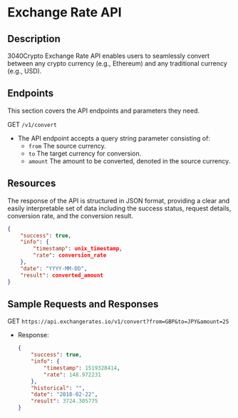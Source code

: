 # Exchange Rate API

## Description

3040Crypto Exchange Rate API enables users to seamlessly convert between any crypto currency (e.g., Ethereum) and any traditional currency (e.g., USD). 

## Endpoints

This section covers the API endpoints and parameters they need.

GET `/v1/convert`

- The API endpoint accepts a query string parameter consisting of:
    - `from` The source currency.
    - `to` The target currency for conversion.
    - `amount` The amount to be converted, denoted in the source currency.

## Resources

The response of the API is structured in JSON format, providing a clear and easily interpretable set of data including the success status, request details, conversion rate, and the conversion result.

```json
{
    "success": true,
    "info": {
        "timestamp": unix_timestamp,
        "rate": conversion_rate
    },
    "date": "YYYY-MM-DD",
    "result": converted_amount
}
```

## Sample Requests and Responses

GET `https://api.exchangerates.io/v1/convert?from=GBP&to=JPY&amount=25`

- Response:

    ```json
    {
        "success": true,
        "info": {
            "timestamp": 1519328414,
            "rate": 148.972231
        },
        "historical": "",
        "date": "2018-02-22",
        "result": 3724.305775
    }
    ```
